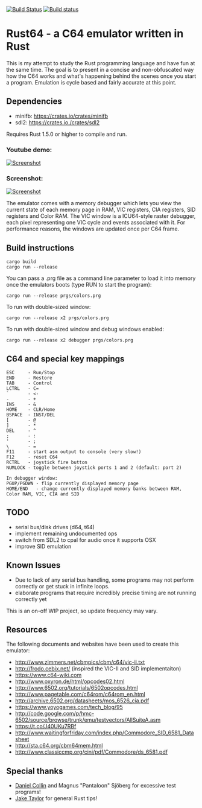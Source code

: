 [![Build Status](https://travis-ci.org/kondrak/rust64.svg)](https://travis-ci.org/kondrak/rust64)
[![Build status](https://ci.appveyor.com/api/projects/status/77otp2475g7v95mb?svg=true)](https://ci.appveyor.com/project/kondrak/rust64)

# Rust64 - a C64 emulator written in Rust
This is my attempt to study the Rust programming language and have fun at the same time. The goal is to present in a concise and non-obfuscated way how the C64 works and what's happening behind the scenes once you start a program. Emulation is cycle based and fairly accurate at this point.

Dependencies
------------------
- minifb: https://crates.io/crates/minifb
- sdl2: https://crates.io./crates/sdl2

Requires Rust 1.5.0 or higher to compile and run.

### Youtube demo:
[![Screenshot](http://kondrak.info/images/rust64_youtube.png?raw=true)](https://www.youtube.com/watch?v=b6OSsTPwLaE)

### Screenshot:
[![Screenshot](http://kondrak.info/images/rust64_github_prev.png?raw=true)](http://kondrak.info/images/rust64_github.png?raw=true)

The emulator comes with a memory debugger which lets you view the current state of each memory page in RAM, VIC registers, CIA registers, SID registers and Color RAM. The VIC window is a ICU64-style raster debugger, each pixel representing one VIC cycle and events associated with it. For performance reasons, the windows are updated once per C64 frame.

Build instructions
------------------
```
cargo build
cargo run --release
```

You can pass a .prg file as a command line parameter to load it into memory once the emulators boots (type RUN to start the program):
```
cargo run --release prgs/colors.prg
```
To run with double-sized window:
```
cargo run --release x2 prgs/colors.prg
```
To run with double-sized window and debug windows enabled:
```
cargo run --release x2 debugger prgs/colors.prg
```

C64 and special key mappings
-------------------
```
ESC     - Run/Stop
END     - Restore
TAB     - Control
LCTRL   - C=
`       - <-
-       - +
INS     - &
HOME    - CLR/Home
BSPACE  - INST/DEL
[       - @
]       - *
DEL     - ^
;       - :
'       - ;
\       - =
F11     - start asm output to console (very slow!)
F12     - reset C64
RCTRL   - joystick fire button
NUMLOCK - toggle between joystick ports 1 and 2 (default: port 2)

In debugger window:
PGUP/PGDWN - flip currently displayed memory page
HOME/END   - change currently displayed memory banks between RAM, Color RAM, VIC, CIA and SID
```

TODO
------------------
- serial bus/disk drives (d64, t64)
- implement remaining undocumented ops
- switch from SDL2 to cpal for audio once it supports OSX
- improve SID emulation

Known Issues
------------------
- Due to lack of any serial bus handling, some programs may not perform correctly or get stuck in infinite loops.
- elaborate programs that require incredibly precise timing are not running correctly yet

This is an on-off WIP project, so update frequency may vary.

Resources
------------------
The following documents and websites have been used to create this emulator:

- http://www.zimmers.net/cbmpics/cbm/c64/vic-ii.txt
- http://frodo.cebix.net/ (inspired the VIC-II and SID implementaiton)
- https://www.c64-wiki.com
- http://www.oxyron.de/html/opcodes02.html
- http://www.6502.org/tutorials/6502opcodes.html
- http://www.pagetable.com/c64rom/c64rom_en.html
- http://archive.6502.org/datasheets/mos_6526_cia.pdf
- https://www.yoyogames.com/tech_blog/95
- http://code.google.com/p/hmc-6502/source/browse/trunk/emu/testvectors/AllSuiteA.asm
- https://t.co/J40UKu7RBf
- http://www.waitingforfriday.com/index.php/Commodore_SID_6581_Datasheet
- http://sta.c64.org/cbm64mem.html
- http://www.classiccmp.org/cini/pdf/Commodore/ds_6581.pdf

Special thanks
------------------
- [Daniel Collin](https://twitter.com/daniel_collin) and Magnus "Pantaloon" Sjöberg for excessive test programs!
- [Jake Taylor](https://twitter.com/ferristweetsnow) for general Rust tips!
